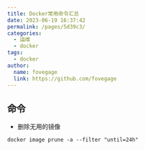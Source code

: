 ```yaml
---
title: Docker常用命令汇总
date: 2023-06-19 16:37:42
permalink: /pages/5d39c3/
categories:
  - 运维
  - docker
tags:
  - docker
author: 
  name: fovegage
  link: https://github.com/fovegage
---
```

## 命令

- 删除无用的镜像

```
docker image prune -a --filter "until=24h"
```